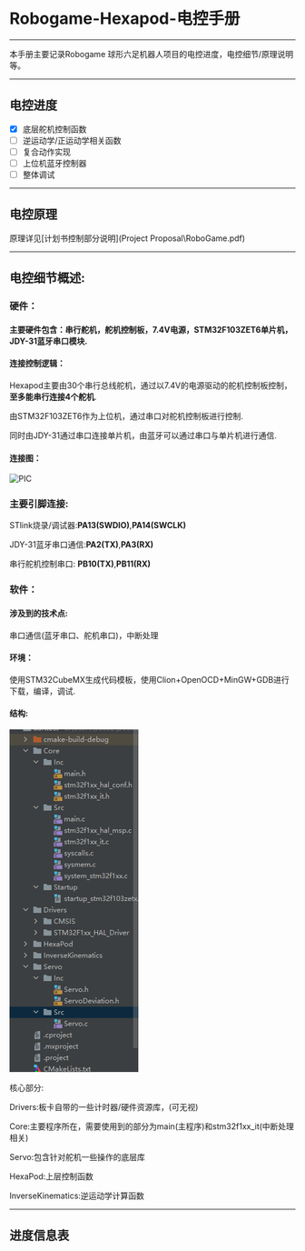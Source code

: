 # Robogame-Hexapod-电控手册

---

本手册主要记录Robogame 球形六足机器人项目的电控进度，电控细节/原理说明等。

---

## 电控进度

- [x] 底层舵机控制函数
- [ ] 逆运动学/正运动学相关函数
- [ ] 复合动作实现
- [ ] 上位机蓝牙控制器
- [ ] 整体调试

---

## 电控原理

原理详见[计划书控制部分说明](Project Proposal\RoboGame.pdf)

---

## 电控细节概述:

### 硬件：

#### 主要硬件包含：串行舵机，舵机控制板，7.4V电源，STM32F103ZET6单片机，JDY-31蓝牙串口模块.

#### 连接控制逻辑：

Hexapod主要由30个串行总线舵机，通过以7.4V的电源驱动的舵机控制板控制，**至多能串行连接4个舵机**.

由STM32F103ZET6作为上位机，通过串口对舵机控制板进行控制.

同时由JDY-31通过串口连接单片机，由蓝牙可以通过串口与单片机进行通信.

#### 连接图：

![PIC](PIC.png)

### 主要引脚连接:

STlink烧录/调试器:**PA13(SWDIO)**,**PA14(SWCLK)**

JDY-31蓝牙串口通信:**PA2(TX)**,**PA3(RX)**

串行舵机控制串口: **PB10(TX)**,**PB11(RX)**

### 软件：

#### 涉及到的技术点:

串口通信(蓝牙串口、舵机串口)，中断处理

#### 环境：

使用STM32CubeMX生成代码模板，使用Clion+OpenOCD+MinGW+GDB进行下载，编译，调试.

#### 结构:

![image-20220730014802963](image-20220730014802963.png)

核心部分:

Drivers:板卡自带的一些计时器/硬件资源库，(可无视)

Core:主要程序所在，需要使用到的部分为main(主程序)和stm32f1xx_it(中断处理相关)

Servo:包含针对舵机一些操作的底层库

HexaPod:上层控制函数

InverseKinematics:逆运动学计算函数

---

## 进度信息表





